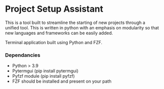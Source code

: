 # Project Setup Assistant

This is a tool built to streamline the starting of new projects through a unified tool. This is written in python with an emphasis on modularity so that new languages and frameworks can be easily added.

Terminal application built using Python and FZF.

### Dependancies
- Python > 3.9
- Pytermgui (pip install pytermgui)
- Pyfzf module (pip install pyfzf)
- FZF should be installed and present on your path
